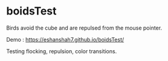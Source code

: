 # boidsTest
Birds avoid the cube and are repulsed from the mouse pointer.

Demo : https://eshanshah7.github.io/boidsTest/

Testing flocking, repulsion, color transitions.
